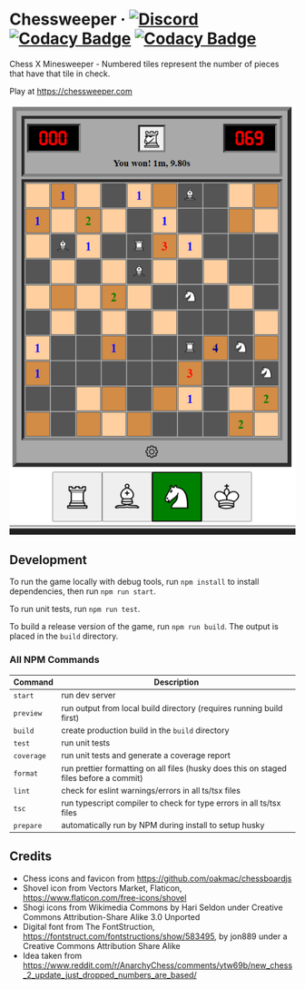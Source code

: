 # Chessweeper &middot; [![Discord](https://img.shields.io/badge/discord-join-7289DA.svg?logo=discord&longCache=true&style=flat)](https://discord.gg/VjJ95N2mV9) [![Codacy Badge](https://app.codacy.com/project/badge/Grade/522c0c888197458d80afef9ff5955371)](https://www.codacy.com/gh/Chessweeper/Chessweeper/dashboard?utm_source=github.com&utm_medium=referral&utm_content=Chessweeper/Chessweeper&utm_campaign=Badge_Grade) [![Codacy Badge](https://app.codacy.com/project/badge/Coverage/522c0c888197458d80afef9ff5955371)](https://www.codacy.com/gh/Chessweeper/Chessweeper/dashboard?utm_source=github.com&utm_medium=referral&utm_content=Chessweeper/Chessweeper&utm_campaign=Badge_Coverage)

Chess X Minesweeper - Numbered tiles represent the number of pieces that have that tile in check.

Play at https://chessweeper.com

![Preview](.github/preview.png)

## Development

To run the game locally with debug tools, run `npm install` to install dependencies, then run `npm run start`.

To run unit tests, run `npm run test`.

To build a release version of the game, run `npm run build`. The output is placed in the `build` directory.

### All NPM Commands

| Command    | Description                                                                            |
| ---------- | -------------------------------------------------------------------------------------- |
| `start`    | run dev server                                                                         |
| `preview`  | run output from local build directory (requires running build first)                   |
| `build`    | create production build in the `build` directory                                       |
| `test`     | run unit tests                                                                         |
| `coverage` | run unit tests and generate a coverage report                                          |
| `format`   | run prettier formatting on all files (husky does this on staged files before a commit) |
| `lint`     | check for eslint warnings/errors in all ts/tsx files                                   |
| `tsc`      | run typescript compiler to check for type errors in all ts/tsx files                   |
| `prepare`  | automatically run by NPM during install to setup husky                                 |

## Credits

- Chess icons and favicon from https://github.com/oakmac/chessboardjs
- Shovel icon from Vectors Market, Flaticon, https://www.flaticon.com/free-icons/shovel
- Shogi icons from Wikimedia Commons by Hari Seldon under Creative Commons Attribution-Share Alike 3.0 Unported
- Digital font from The FontStruction, https://fontstruct.com/fontstructions/show/583495, by jon889 under a Creative Commons Attribution Share Alike
- Idea taken from https://www.reddit.com/r/AnarchyChess/comments/ytw69b/new_chess_2_update_just_dropped_numbers_are_based/
